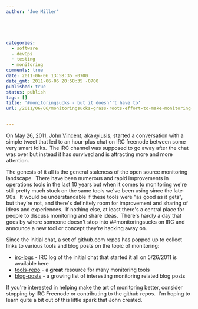 ```yaml
---
author: "Joe Miller"





categories:
  - software
  - devOps
  - testing
  - monitoring
comments: true
date: 2011-06-06 13:58:35 -0700
date_gmt: 2011-06-06 20:58:35 -0700
published: true
status: publish
tags: []
title: '#monitoringsucks - but it doesn''t have to'
url: /2011/06/06/monitoringsucks-grass-roots-effort-to-make-monitoring-better/


---
```


On May 26, 2011, [John Vincent](http://lusislog.blogspot.com/ "John Vincent"), aka [@lusis](https://twitter.com/#!/lusis "@lusis"), started a conversation with a simple tweet that led to an hour-plus chat on IRC freenode between some very smart folks.  The IRC channel was supposed to go away after the chat was over but instead it has survived and is attracting more and more attention.

<!--more-->

The genesis of it all is the general staleness of the open source monitoring landscape.  There have been numerous and rapid improvements in operations tools in the last 10 years but when it comes to monitoring we're still pretty much stuck on the same tools we've been using since the late-90s.  It would be understandable if these tools were "as good as it gets", but they're not, and there's definitely room for improvement and sharing of ideas and experiences.  If nothing else, at least there's a central place for people to discuss monitoring and share ideas.  There's hardly a day that goes by where someone doesn't stop into ##monitoringsucks on IRC and announce a new tool or concept they're hacking away on.

Since the initial chat, a set of github.com repos has popped up to collect links to various tools and blog posts on the topic of monitoring:

- [irc-logs](https://github.com/monitoringsucks/irc-logs "https://github.com/monitoringsucks/irc-logs") - IRC log of the initial chat that started it all on 5/26/2011 is available here
- [tools-repo](https://github.com/monitoringsucks/tool-repos "https://github.com/monitoringsucks/tool-repos") - a **great** resource for many monitoring tools
- [blog-posts](https://github.com/monitoringsucks/blog-posts "https://github.com/monitoringsucks/blog-posts") - a growing list of interesting monitoring related blog posts

If you're interested in helping make the art of monitoring better, consider stopping by IRC Freenode or contributing to the github repos.  I'm hoping to learn quite a bit out of this little spark that John created.
